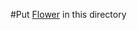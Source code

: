 #Put [Flower] in this directory

  [Flower]: https://github.com/makotok/Hanappe/blob/master/projects/flower-library/src/flower.lua
